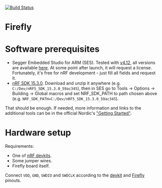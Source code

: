[![Build Status](https://travis-ci.org/aeremin/Firefly_fw.svg?branch=master)](https://travis-ci.org/aeremin/Firefly_fw)

# Firefly

# Software prerequisites
* Segger Embedded Studio for ARM (SES).
  Tested with [v4.12](https://www.segger.com/downloads/embedded-studio/Setup_EmbeddedStudio_ARM_v412_win_x64.exe),
  all versions are available [here](https://www.segger.com/downloads/embedded-studio/).
  At some point after launch, it will request a license. Fortunately, it's free for nRF development - just fill all fields and request it.
* [nRF SDK 15.3.0](https://developer.nordicsemi.com/nRF5_SDK/nRF5_SDK_v15.x.x/nRF5_SDK_15.3.0_59ac345.zip).
  Download and unzip it anywhere (e.g. `C:/Dev/nRF5_SDK_15.3.0_59ac345`), then in SES go to Tools -> Options -> Building -> Global macros
  and set NRF_SDK_PATH to path chosen above (e.g. `NRF_SDK_PATH=C:/Dev/nRF5_SDK_15.3.0_59ac345`).

That should be enough. If needed, more information and links to the additional tools can be in the official
Nordic's ["Getting Started"](https://infocenter.nordicsemi.com/topic/ug_gsg_ses/UG/gsg/install_toolchain.html?cp=1_1_0_6).

# Hardware setup
Requirements:
* One of [nRF devkits](https://www.nordicsemi.com/Software-and-Tools/Development-Kits).
* Some jumper wires.
* Firefly board itself.

Connect `VDD`, `GND`, `SWDIO` and `SWDCLK` according to the
[devkit](docs/devkit_programmer_pinout.png) and [Firefly](docs/firefly_programmer_pinout.jpg) pinouts.
